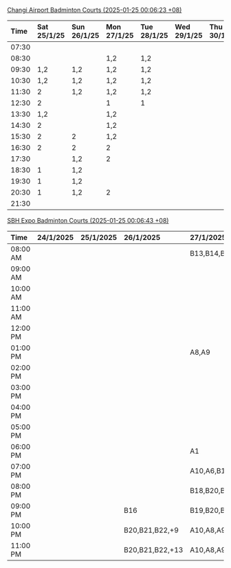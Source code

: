 [Changi Airport Badminton Courts (2025-01-25 00:06:23 +08)](https://www.carc.org.sg/FacilityBooking.aspx)

| Time   | Sat 25/1/25   | Sun 26/1/25   | Mon 27/1/25   | Tue 28/1/25   | Wed 29/1/25   | Thu 30/1/25   | Fri 31/1/25   |
|:-------|:--------------|:--------------|:--------------|:--------------|:--------------|:--------------|:--------------|
| 07:30  |               |               |               |               |               |               |               |
| 08:30  |               |               | 1,2           | 1,2           |               |               | 1,2           |
| 09:30  | 1,2           | 1,2           | 1,2           | 1,2           |               |               | 1,2           |
| 10:30  | 1,2           | 1,2           | 1,2           | 1,2           |               |               | 1,2           |
| 11:30  | 2             | 1,2           | 1,2           | 1,2           |               |               | 1,2           |
| 12:30  | 2             |               | 1             | 1             |               |               | 1,2           |
| 13:30  | 1,2           |               | 1,2           |               |               |               | 1,2           |
| 14:30  | 2             |               | 1,2           |               |               |               | 1,2           |
| 15:30  | 2             | 2             | 1,2           |               |               |               | 1,2           |
| 16:30  | 2             | 2             | 2             |               |               |               | 1,2           |
| 17:30  |               | 1,2           | 2             |               |               |               | 2             |
| 18:30  | 1             | 1,2           |               |               |               |               | 1,2           |
| 19:30  | 1             | 1,2           |               |               |               |               | 1,2           |
| 20:30  | 1             | 1,2           | 2             |               |               |               | 1,2           |
| 21:30  |               |               |               |               |               |               |               |

[SBH Expo Badminton Courts (2025-01-25 00:06:43 +08)](https://singaporebadmintonhall.getomnify.com/widgets/O3MRKGBH359GA55KHMG1RD)

| Time     | 24/1/2025   | 25/1/2025   | 26/1/2025       | 27/1/2025       | 28/1/2025       | 29/1/2025   | 30/1/2025   |
|:---------|:------------|:------------|:----------------|:----------------|:----------------|:------------|:------------|
| 08:00 AM |             |             |                 | B13,B14,B18,+5  | B19,B21,B22,+14 |             |             |
| 09:00 AM |             |             |                 |                 | B19,B21,B22,+14 |             |             |
| 10:00 AM |             |             |                 |                 | B19,B21,B22,+15 |             |             |
| 11:00 AM |             |             |                 |                 | B19,B21,B22,+14 |             |             |
| 12:00 PM |             |             |                 |                 | B19,B21,B22,+12 |             |             |
| 01:00 PM |             |             |                 | A8,A9           | B19,B21,B22,+15 |             |             |
| 02:00 PM |             |             |                 |                 | B19,B21,B22,+14 |             |             |
| 03:00 PM |             |             |                 |                 | B11             |             |             |
| 04:00 PM |             |             |                 |                 | B11             |             |             |
| 05:00 PM |             |             |                 |                 | B12,B13,B14     |             |             |
| 06:00 PM |             |             |                 | A1              | B12,B13,B14,+8  |             |             |
| 07:00 PM |             |             |                 | A10,A6,B14,+3   | B13,B14,B15,+9  |             |             |
| 08:00 PM |             |             |                 | B18,B20,B21,+10 |                 |             |             |
| 09:00 PM |             |             | B16             | B19,B20,B21,+15 | A6,A8,A9        |             |             |
| 10:00 PM |             |             | B20,B21,B22,+9  | A10,A8,A9,+7    | A10,A8,A9,+7    |             |             |
| 11:00 PM |             |             | B20,B21,B22,+13 | A10,A8,A9,+7    | A10,A8,A9,+7    |             |             |
